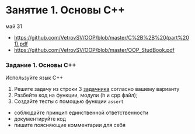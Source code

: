 # Занятие 1. Основы C++
май 31
- https://github.com/VetrovSV/OOP/blob/master/C%2B%2B%20(part%201).pdf
- https://github.com/VetrovSV/OOP/blob/master/OOP_StudBook.pdf

### Задание 1. Основы С++
Используйте язык С++
1. Решите задачу  из строки 3 [задачника](https://ivtipm.github.io/Programming/Files/spisocall.htm) согласно вашему варианту
2. Разбейте код на функции, модули (h и cpp файл); 
3. Создайте тесты с помощью функции `assert`

- соблюдайте принцип единственной ответственности
- документируйте код
- пишите поясняющие комментарии для себя
